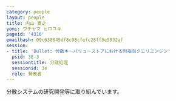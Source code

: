 ```yaml
---
category: people
layout: people
title: 内山 寛之
yomi: ウチヤマ ヒロユキ
pageid: '4316'
emailhash: 09c630845df8c98cfefc28ff3e5932af
session:
- title: 'Bullet: 分散キーバリューストアにおける列指向クエリエンジン'
  psid: 3E-3
  sessiontitle: 分散処理
  sessionid: 3e
  role: 発表者
---
```

分散システムの研究開発等に取り組んでいます。